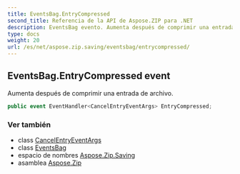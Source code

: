 ```yaml
---
title: EventsBag.EntryCompressed
second_title: Referencia de la API de Aspose.ZIP para .NET
description: EventsBag evento. Aumenta después de comprimir una entrada de archivo.
type: docs
weight: 20
url: /es/net/aspose.zip.saving/eventsbag/entrycompressed/
---
```

## EventsBag.EntryCompressed event

Aumenta después de comprimir una entrada de archivo.

```csharp
public event EventHandler<CancelEntryEventArgs> EntryCompressed;
```

### Ver también

* class [CancelEntryEventArgs](../../../aspose.zip/cancelentryeventargs/)
* class [EventsBag](../)
* espacio de nombres [Aspose.Zip.Saving](../../eventsbag/)
* asamblea [Aspose.Zip](../../../)


